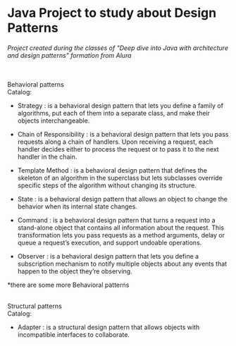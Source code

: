# Java Project to study about Design Patterns

###### Project created during the classes of "Deep dive into Java with architecture and design patterns" formation from Alura  

<br>
Behavioral patterns
<br>
Catalog:

- Strategy : is a behavioral design pattern that lets you define a family of algorithms, put each of them into a separate class, and make their objects interchangeable.

- Chain of Responsibility : is a behavioral design pattern that lets you pass requests along a chain of handlers. Upon receiving a request, each handler decides either to process the request or to pass it to the next handler in the chain.

- Template Method : is a behavioral design pattern that defines the skeleton of an algorithm in the superclass but lets subclasses override specific steps of the algorithm without changing its structure.

- State : is a behavioral design pattern that allows an object to change the behavior when its internal state changes.

- Command : is a behavioral design pattern that turns a request into a stand-alone object that contains all information about the request. This transformation lets you pass requests as a method arguments, delay or queue a request’s execution, and support undoable operations.

- Observer : is a behavioral design pattern that lets you define a subscription mechanism to notify multiple objects about any events that happen to the object they’re observing.

*there are some more Behavioral patterns

<br>
Structural patterns
<br>
Catalog:

- Adapter : is a structural design pattern that allows objects with incompatible interfaces to collaborate.
